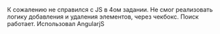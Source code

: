 К сожалению не справился с JS в 4ом задании. Не смог реализовать логику добавления и удаления элементов, через чекбокс. Поиск работает. Использовал AngularjS